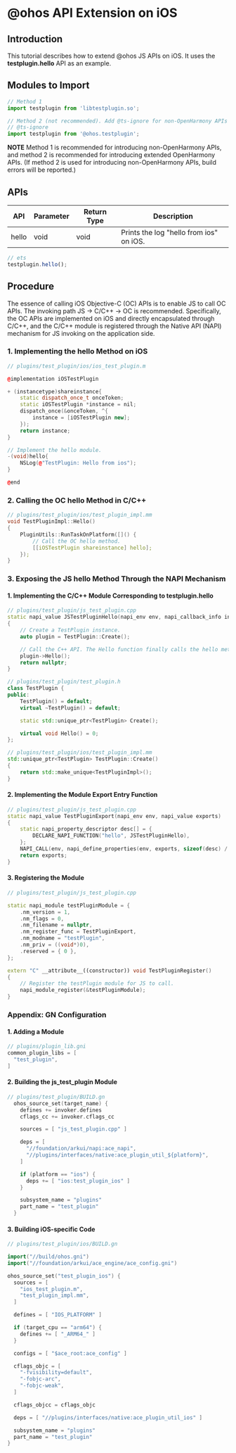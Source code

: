 # @ohos API Extension on iOS

## Introduction
This tutorial describes how to extend @ohos JS APIs on iOS. It uses the **testplugin.hello** API as an example.

## Modules to Import
```typescript
// Method 1
import testplugin from 'libtestplugin.so';

// Method 2 (not recommended). Add @ts-ignore for non-OpenHarmony APIs to ignore build errors.
// @ts-ignore
import testplugin from '@ohos.testplugin';
```

**NOTE**
Method 1 is recommended for introducing non-OpenHarmony APIs, and method 2 is recommended for introducing extended OpenHarmony APIs. (If method 2 is used for introducing non-OpenHarmony APIs, build errors will be reported.)

## APIs
| API| Parameter| Return Type| Description|
| --- | --- | --- | --- |
| hello | void | void | Prints the log "hello from ios" on iOS.|

```typescript
// ets
testplugin.hello();
```

## Procedure
The essence of calling iOS Objective-C (OC) APIs is to enable JS to call OC APIs. The invoking path JS -> C/C++ -> OC is recommended. Specifically, the OC APIs are implemented on iOS and directly encapsulated through C/C++, and the C/C++ module is registered through the Native API (NAPI) mechanism for JS invoking on the application side.

### 1. Implementing the hello Method on iOS

```C++
// plugins/test_plugin/ios/ios_test_plugin.m

@implementation iOSTestPlugin

+ (instancetype)shareinstance{
    static dispatch_once_t onceToken;
    static iOSTestPlugin *instance = nil;
    dispatch_once(&onceToken, ^{
        instance = [iOSTestPlugin new];
    });
    return instance;
}

// Implement the hello module.
-(void)hello{
    NSLog(@"TestPlugin: Hello from ios");
}

@end
```

### 2. Calling the OC hello Method in C/C++

```C++
// plugins/test_plugin/ios/test_plugin_impl.mm
void TestPluginImpl::Hello()
{
    PluginUtils::RunTaskOnPlatform([]() {
        // Call the OC hello method.
        [[iOSTestPlugin shareinstance] hello];
    });
}
```

### 3. Exposing the JS hello Method Through the NAPI Mechanism

#### 1. Implementing the C/C++ Module Corresponding to testplugin.hello

```C++
// plugins/test_plugin/js_test_plugin.cpp
static napi_value JSTestPluginHello(napi_env env, napi_callback_info info)
{
    // Create a TestPlugin instance.
    auto plugin = TestPlugin::Create();

    // Call the C++ API. The Hello function finally calls the hello method of iOSTestPlugin.
    plugin->Hello();
    return nullptr;
}

// plugins/test_plugin/test_plugin.h
class TestPlugin {
public:
    TestPlugin() = default;
    virtual ~TestPlugin() = default;

    static std::unique_ptr<TestPlugin> Create();

    virtual void Hello() = 0;
};

// plugins/test_plugin/ios/test_plugin_impl.mm
std::unique_ptr<TestPlugin> TestPlugin::Create()
{
    return std::make_unique<TestPluginImpl>();
}

```
#### 2. Implementing the Module Export Entry Function

```C++
// plugins/test_plugin/js_test_plugin.cpp
static napi_value TestPluginExport(napi_env env, napi_value exports)
{
    static napi_property_descriptor desc[] = {
        DECLARE_NAPI_FUNCTION("hello", JSTestPluginHello),
    };
    NAPI_CALL(env, napi_define_properties(env, exports, sizeof(desc) / sizeof(desc[0]), desc));
    return exports;
}
```

#### 3. Registering the Module

```C++
// plugins/test_plugin/js_test_plugin.cpp

static napi_module testPluginModule = {
    .nm_version = 1,
    .nm_flags = 0,
    .nm_filename = nullptr,
    .nm_register_func = TestPluginExport,
    .nm_modname = "testPlugin",
    .nm_priv = ((void*)0),
    .reserved = { 0 },
};

extern "C" __attribute__((constructor)) void TestPluginRegister()
{
    // Register the testPlugin module for JS to call.
    napi_module_register(&testPluginModule);
}
```

### Appendix: GN Configuration

#### 1. Adding a Module

```C++
// plugins/plugin_lib.gni
common_plugin_libs = [
  "test_plugin",
]
```

#### 2. Building the js_test_plugin Module

```C++
// plugins/test_plugin/BUILD.gn
  ohos_source_set(target_name) {
    defines += invoker.defines
    cflags_cc += invoker.cflags_cc

    sources = [ "js_test_plugin.cpp" ]

    deps = [
      "//foundation/arkui/napi:ace_napi",
      "//plugins/interfaces/native:ace_plugin_util_${platform}",
    ]

    if (platform == "ios") {
      deps += [ "ios:test_plugin_ios" ]
    }

    subsystem_name = "plugins"
    part_name = "test_plugin"
  }
```

#### 3. Building iOS-specific Code

```C++
// plugins/test_plugin/ios/BUILD.gn

import("//build/ohos.gni")
import("//foundation/arkui/ace_engine/ace_config.gni")

ohos_source_set("test_plugin_ios") {
  sources = [
    "ios_test_plugin.m",
    "test_plugin_impl.mm",
  ]

  defines = [ "IOS_PLATFORM" ]

  if (target_cpu == "arm64") {
    defines += [ "_ARM64_" ]
  }

  configs = [ "$ace_root:ace_config" ]

  cflags_objc = [
    "-fvisibility=default",
    "-fobjc-arc",
    "-fobjc-weak",
  ]

  cflags_objcc = cflags_objc

  deps = [ "//plugins/interfaces/native:ace_plugin_util_ios" ]

  subsystem_name = "plugins"
  part_name = "test_plugin"
}
```
